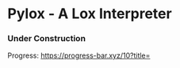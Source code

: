 # Pylox - A Lox Interpreter
### Under Construction
Progress: https://progress-bar.xyz/10?title=<title>
:ballot_box_with_check: Scan Tokens
:white_large_square: Generate Abstract Syntax Tree (AST)
:white_large_square: Interpret AST (basic - no classes, functions, or variables)
:white_large_square: Add support for variables
:white_large_square: Add support for functions
:white_large_square: Add support for classes

Lox is a learning language written by Robert Nystrom, the "learn to create a programming language" GOAT
Since I use programming languages all the time, I figured I'd get under the hood and learn about how these things actually work.

